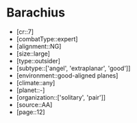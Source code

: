 
# Barachius

- [cr::7]
- [combatType::expert]
- [alignment::NG]
- [size::large]
- [type::outsider]
- [subtype::['angel', 'extraplanar', 'good']]
- [environment::good-aligned planes]
- [climate::any]
- [planet::-]
- [organization::['solitary', 'pair']]
- [source::AA]
- [page::12]
